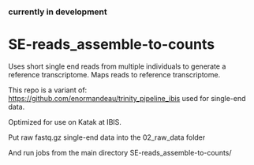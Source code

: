 ### currently in development ###

# SE-reads_assemble-to-counts
Uses short single end reads from multiple individuals to generate a reference transcriptome. Maps reads to reference transcriptome.

This repo is a variant of: https://github.com/enormandeau/trinity_pipeline_ibis
used for single-end data.

Optimized for use on Katak at IBIS.

Put raw fastq.gz single-end data into the 02_raw_data folder

And run jobs from the main directory SE-reads_assemble-to-counts/
